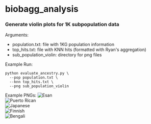 # biobagg_analysis

### Generate violin plots for 1K subpopulation data

Arguments:
- population.txt: file with 1KG population information
- top_hits.txt: file with KNN hits (formatted with Ryan's aggregation)
- sub_population_violin: directory for png files

Example Run:
```
python evaluate_ancestry.py \
  --pop population.txt \
  --knn top_hits.txt \
  --png sub_population_violin
```

Example PNGs:
![Esan](https://github.com/ryanlayerlab/biobagg_analysis/tree/main/population_violin_plots/ESN.png)<br>
![Puerto Rican](https://github.com/ryanlayerlab/biobagg_analysis/tree/main/population_violin_plots/PUR.png)<br>
![Japanese](https://github.com/ryanlayerlab/biobagg_analysis/tree/main/population_violin_plots/JPT.png)<br>
![Finnish](https://github.com/ryanlayerlab/biobagg_analysis/tree/main/population_violin_plots/FIN.png)<br>
![Bengali](https://github.com/ryanlayerlab/biobagg_analysis/tree/main/population_violin_plots/BEB.png)<br>
